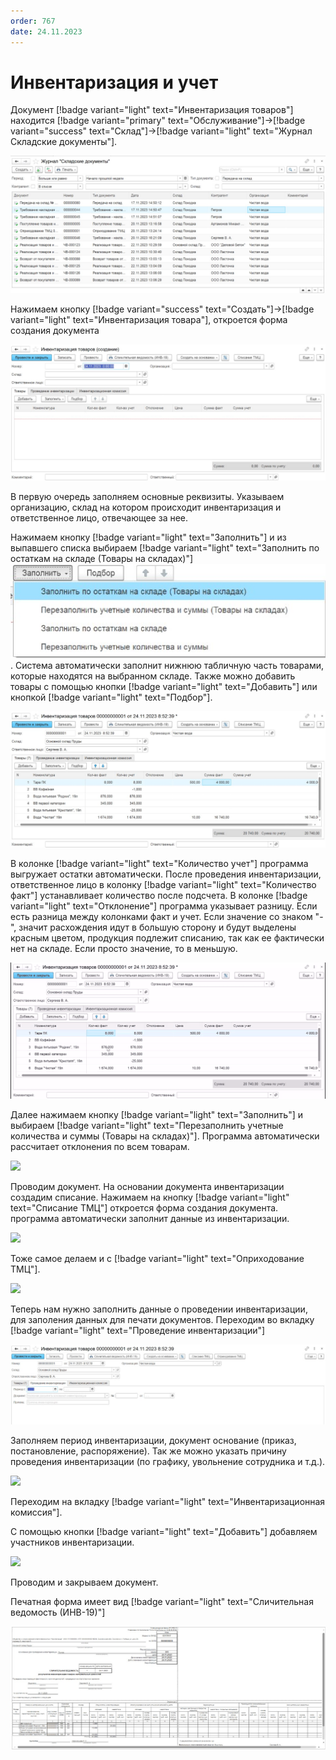 ```yaml
---
order: 767
date: 24.11.2023
---
```

# Инвентаризация и учет

Документ [!badge variant="light" text="Инвентаризация товаров"] находится [!badge variant="primary" text="Обслуживание"]->[!badge variant="success" text="Склад"]->[!badge variant="light" text="Журнал Складские документы"]. 

![](\images\кладовщик\поступление.jpg)

Нажимаем кнопку [!badge variant="success" text="Создать"]->[!badge variant="light" text="Инвентаризация товара"], откроется форма создания документа

![](\images\кладовщик\инвентаризация.jpg)

В первую очередь заполняем основные реквизиты. Указываем организацию, склад на котором происходит инвентаризация и ответственное лицо, отвечающее за нее.

Нажимаем кнопку [!badge variant="light" text="Заполнить"] и из выпавшего списка выбираем [!badge variant="light" text="Заполнить по остаткам на складе (Товары на складах)"] ![](\images\кладовщик\инвентаризация1.jpg).
Система автоматически заполнит нижнюю табличную часть товарами, которые находятся на выбранном складе. Также можно добавить товары с помощью кнопки [!badge variant="light" text="Добавить"] или кнопкой [!badge variant="light" text="Подбор"].

![](\images\кладовщик\инвентаризация3.jpg)

В колонке [!badge variant="light" text="Количество учет"] программа выгружает остатки автоматически. После проведения инвентаризации, ответственное лицо в колонку [!badge variant="light" text="Количество факт"] устанавливает количество после подсчета. В колонке [!badge variant="light" text="Отклонение"] программа указывает разницу. Если есть разница между колонками факт и учет. Если значение со знаком "-", значит расхождения идут в большую сторону и будут выделены красным цветом, продукция подлежит списанию, так как ее фактически нет на складе. Если просто значение, то в меньшую.

![](\images\кладовщик\инвентаризация.gif)

Далее нажимаем кнопку [!badge variant="light" text="Заполнить"] и выбираем [!badge variant="light" text="Перезаполнить учетные количества и суммы (Товары на складах)"]. Программа автоматически рассчитает отклонения по всем товарам.

![](\images\кладовщик\инвентаризация1.gif)

Проводим документ. На основании документа инвентаризации создадим списание. Нажимаем на кнопку [!badge variant="light" text="Списание ТМЦ"] откроется форма создания документа. программа автоматически заполнит данные из инвентаризации.

![](\images\кладовщик\инвентаризация3.gif)

Тоже самое делаем и с [!badge variant="light" text="Оприходование ТМЦ"].

![](\images\кладовщик\инвентаризация4.gif)

Теперь нам нужно заполнить данные о проведении инвентаризации, для заполения данных для печати документов. Переходим во вкладку [!badge variant="light" text="Проведение инвентаризации"]

![](\images\кладовщик\инвентаризация5.jpg)

Заполняем период инвентаризации, документ основание (приказ, постановление, распоряжение). Так же можно указать причину проведения инвентаризации (по графику, увольнение сотрудника и т.д.). 

![](\images\кладовщик\инвентаризация5.gif)

Переходим на вкладку [!badge variant="light" text="Инвентаризационная комиссия"].

С помощью кнопки [!badge variant="light" text="Добавить"] добавляем участников инвентаризации.


![](\images\кладовщик\инвентаризация6.gif)

Проводим и закрываем документ.

Печатная форма имеет вид [!badge variant="light" text="Сличительная ведомость (ИНВ-19)"]

![](\images\кладовщик\инвентаризация7.jpg)
